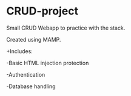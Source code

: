 # CRUD-project

Small CRUD Webapp to practice with the stack.

Created using MAMP.

+Includes:

  -Basic HTML injection protection
  
  -Authentication
  
  -Database handling
